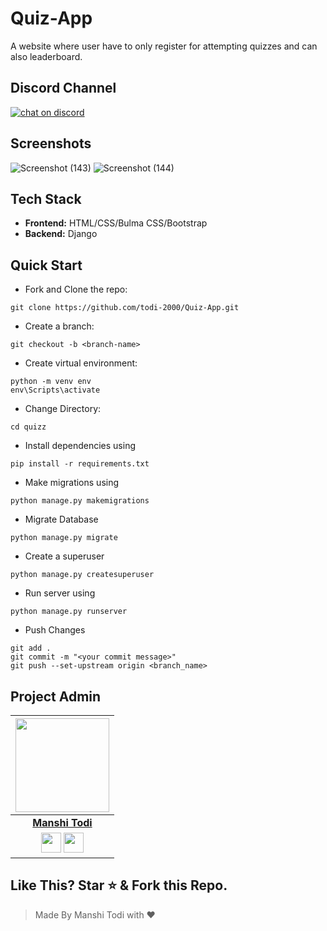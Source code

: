 # Quiz-App
A website where user have to only register for attempting quizzes and can also leaderboard. 

## Discord Channel
[![chat on discord](https://img.shields.io/badge/chat-on%20discord-brightgreen)](https://discord.gg/PG6sr7Np)

## Screenshots
![Screenshot (143)](https://user-images.githubusercontent.com/47568904/99914364-ea6bbf80-2d22-11eb-8403-fbacfb0d1a31.png)
![Screenshot (144)](https://user-images.githubusercontent.com/47568904/99914368-f788ae80-2d22-11eb-81fa-e377707174cd.png)

## Tech Stack
- **Frontend:** HTML/CSS/Bulma CSS/Bootstrap
- **Backend:** Django

## Quick Start
- Fork and Clone the repo:
```
git clone https://github.com/todi-2000/Quiz-App.git
```
- Create a branch:
```
git checkout -b <branch-name>
```
- Create virtual environment:
```
python -m venv env
env\Scripts\activate
```
- Change Directory:
```
cd quizz
```
- Install dependencies using
```
pip install -r requirements.txt
```
- Make migrations using
```
python manage.py makemigrations
```
- Migrate Database
```
python manage.py migrate
```
- Create a superuser
```
python manage.py createsuperuser
```
- Run server using
```
python manage.py runserver
```
- Push Changes
```
git add .
git commit -m "<your commit message>"
git push --set-upstream origin <branch_name>
```
## Project Admin

| <a href="https://github.com/todi-2000"><img src="https://user-images.githubusercontent.com/47568904/100538378-6d29d880-3255-11eb-809a-9e47c363fc51.jpeg" width=150px height=150px /></a>                                                                                         |
| :------------------------------------------------------------------------------------------------------------------------------------------------------------------------------------------------------------------------------------------------------------------------------------------------------------------------------------------: |
|                                                                                                                                        **[Manshi Todi](https://www.linkedin.com/in/manshi-todi-a017a2178/)**                                                                                                                                        |
| <a href="https://twitter.com/manshitodi"><img src="https://openvisualfx.com/wp-content/uploads/2019/10/pnglot.com-twitter-bird-logo-png-139932.png" width="32px" height="32px"></a>  <a href="https://www.linkedin.com/in/manshi-todi-a017a2178/"><img src="https://mpng.subpng.com/20180324/vhe/kisspng-linkedin-computer-icons-logo-social-networking-ser-facebook-5ab6ebfe5f5397.2333748215219374063905.jpg" width="32px" height="32px"></a> |

## Like This? Star ⭐ & Fork this Repo.
> Made By Manshi Todi with ❤️
